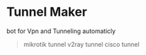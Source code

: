 # Tunnel Maker
bot for Vpn and Tunneling automaticly 

>mikrotik tunnel
>v2ray tunnel
>cisco tunnel 
